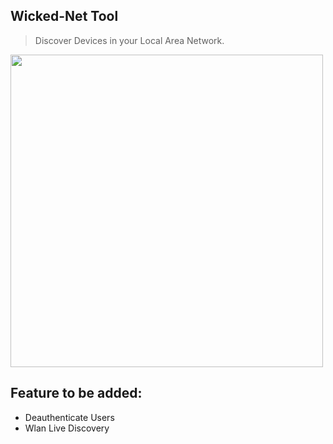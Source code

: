 ## Wicked-Net Tool
> Discover Devices in your Local Area Network.
<img src="https://coursemarks.com/wp-content/uploads/2020/11/2948934_985b_4.jpg" width=500px>

## Feature to be added:
- Deauthenticate Users
- Wlan Live Discovery


